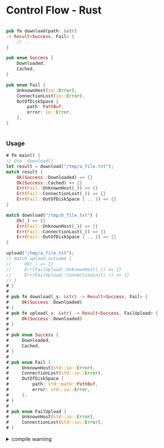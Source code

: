# Control Flow - Rust

<div style="display: flex; justify-content: center; gap: 20px;">
<div style="flex-basis: 50%;">

```rust ,ignore
pub fn download(path: &str)
-> Result<Success, Fail> {
    // ..
}

pub enum Success {
    Downloaded,
    Cached,
}

pub enum Fail {
    UnknownHost(io::Error),
    ConnectionLost(io::Error),
    OutOfDiskSpace {
        path: PathBuf,
        error: io::Error,
    },
}
```

<!--

#
# use std::{
#     fs::File,
#     io::{self, BufRead, BufReader, BufWriter, Write},
#     net::{SocketAddr, TcpStream},
#     path::{Path, PathBuf},
# };
#
# mod _std {
# // provided by Rust standard library
# pub enum Result<T, E> {
#     Ok(T),
#     Err(E),
# }
# }
#
# pub fn download2(path: &str) -> Result<Success, Fail> {
#     let path = Path::new(path);
#     if path.exists() {
#         // Assume content is unchanged.
#         return Ok(Success::Cached);
#     }
#
#     let socket_addr = SocketAddr::from(([127, 0, 0, 1], 12345));
#     let mut line = String::with_capacity(4096);
#
#     let tcp_stream = TcpStream::connect(socket_addr)
#         .map_err(Fail::UnknownHost)?;
#     let mut input = BufReader::new(tcp_stream);
#     let file = File::create(path).unwrap();
#     let mut out = BufWriter::new(file);
#
#     loop {
#         let n = input
#             .read_line(&mut line)
#             .map_err(Fail::ConnectionLost)?;
#
#         if n == 0 {
#             break;
#         }
#
#         out.write_all(line.as_bytes())
#             .map_err(|error| Fail::OutOfDiskSpace {
#                 path: path.to_path_buf(),
#                 error,
#             })?;
#
#         line.clear();
#     }
#
#     Ok(Success::Downloaded)
# }
#
# // Use `download()`
# pub fn use_download() {
#     match download2("/tmp/a_file.txt") {
#         Ok(Success::Downloaded) => {}
#         Ok(Success::Cached) => {}
#         Err(Fail::UnknownHost(_)) => {}
#         Err(Fail::ConnectionLost(_)) => {}
#         Err(Fail::OutOfDiskSpace { .. }) => {}
#     }
#
#     match download2("/tmp/b_file.txt") {
#         Ok(_) => {}
#         Err(_) => {}
#     }
# }
# fn main() {}

-->

</div>

<div style="flex-basis: 50%;">

<object
    type="image/svg+xml"
    data="control_flow.svg"
    width="250"></object>
<small>[](https://azriel.im/dot_ix/?src=LQhQAsEsFMCcENYGNwE8BcoAEWBmkAbaAfQBMB7AdwDsDz5T0sBvAX2y1MgGcBrY7gAd4SEpGrcArrnxIY1AC5M2HJOWrVoSBZHXFY0btCUt2OUhOJ1yvSYOK54hZWc5Va9UsSQjw0RqYcFDR0DMQ2LqCg1OSkJNTwALaGmDj4RGTuoQE4uXlYAETBHgwAFACUBUFZnuG8TPmNhTYAhE1V5jVhPij%2BDe09fqR5HZyW1rb2js5NOAWS1LwxNLkAPABGsAD0AHzg5NwKo2oaWjp6BkYmA%2Bqa2rrUG7BYu3SHo1x8AsKixOJSMkgcmgiiYBXIkgUWHIuCeLx2n14WCEImgVWisRIcW4SG4qTwhCxXQCBQ%2BxLqYLJIVqgz6hQ%2B43INjsDicBEpqluZwe%2BkMxg55h4-BRv3%2B0lk8hMpKiMTixGgiXIACsePj0kTqQwmIBeDcApzvVTVeCJYQCg5AaSl5aQFtYBdnaCjOZUzZTEAPBuABH3Oad7hc%2BSZADLkQSF31Rfwk4qBkp1gD6dqL%2BADmKQ46syhuIKYtFKwAG1k8VsgAaNypmwAXSThPT2TTeZpvjpOYrNYYhablrrpDLaUb5LIDsmrJmDYyrZbfZZ0wInYJw57Jzu52ovKuTCHGothbn3J9VynuZ7iODorDgOBoOze8NLaDIrEx4lIIUZdACj8yXxh1QRDxHBwsqx0EcSQCAUb9GmgAAPBQECYAByJBJFgbhyFgYBBHIcQFDgGCfyLDNjQAMjjAwQRwnBuHAeBBBINQ6FgJgiOgEi8lbbx2yYAAqBimNyCxuCsJl%2BwnJh8IMUhSORCiqO8chaKYUScM3b1F0ufksHY%2BTmOvH5bwBe8z3U-xQCAA)</small>

</div>

</div>


### Usage

```rust
# fn main() {
// Use `download()`
let result = download("/tmp/a_file.txt");
match result {
    Ok(Success::Downloaded) => {}
    Ok(Success::Cached) => {}
    Err(Fail::UnknownHost(_)) => {}
    Err(Fail::ConnectionLost(_)) => {}
    Err(Fail::OutOfDiskSpace { .. }) => {}
}

match download("/tmp/b_file.txt") {
    Ok(_) => {}
    Err(Fail::UnknownHost(_)) => {}
    Err(Fail::ConnectionLost(_)) => {}
    Err(Fail::OutOfDiskSpace { .. }) => {}
}

upload("/tmp/a_file.txt");
// match upload_outcome {
//     Ok(_) => {}
//     Err(FailUpload::UnknownHost(_)) => {}
//     Err(FailUpload::ConnectionLost(_)) => {}
// }
# }
#
# pub fn download(_s: &str) -> Result<Success, Fail> {
#     Ok(Success::Downloaded)
# }
# pub fn upload(_s: &str) -> Result<Success, FailUpload> {
#     Ok(Success::Downloaded)
# }
#
# pub enum Success {
#     Downloaded,
#     Cached,
# }
#
# pub enum Fail {
#     UnknownHost(std::io::Error),
#     ConnectionLost(std::io::Error),
#     OutOfDiskSpace {
#         path: std::path::PathBuf,
#         error: std::io::Error,
#     },
# }
#
# pub enum FailUpload {
#     UnknownHost(std::io::Error),
#     ConnectionLost(std::io::Error),
# }
```

<details><summary>compile warning</summary>

```rust ,ignore
warning: unused `Result` that must be used
  --> src/main.rs:19:1
   |
19 | upload("/tmp/a_file.txt");
   | ^^^^^^^^^^^^^^^^^^^^^^^^^
   |
   = note: this `Result` may be an `Err` variant, which should be handled
   = note: `#[warn(unused_must_use)]` on by default
help: use `let _ = ...` to ignore the resulting value
   |
19 | let _ = upload("/tmp/a_file.txt");
   | +++++++
```

</details>

<!--

1. In Rust, when our function can fail, instead of throwing exceptions, we return a `Result`.
2. And our `Success` and `Fail` enums have variants for both the successful and erroneous cases.
3. When we look at the usage of the `download()` function, we don't handle exceptions with catch blocks, we do a `match` on the return value.
4. Because every return value is linked to one function call, any error that we see, is unambiguously to that function call.
5. The `ConnectionLost` in line 8 must come form the `download()` in line 3.
6. The `ConnectionLost` in line 15 must come form the `download()` in line 12.
7. Rust guides us to write unambiguous control flow.
8. (excited tone) Do you know what this means?
9. It means, when an error happens, you don't need to live debug, or write logs, to trace how the code execution got there.
10. You know that this error, definitely came from here.
11. The cost of investigation decreases, because there is clarity.

-->
